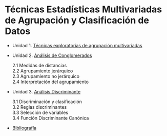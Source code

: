 # Técnicas Estadísticas Multivariadas de Agrupación y Clasificación de Datos

- Unidad 1. [Técnicas exploratorias de agrupación multivariadas](Unidad1/Unidad1.md)

- Unidad 2. [Análisis de Conglomerados](Unidad2/Unidad2.md)

  2.1 Medidas de distancias  
  2.2 Agrupamiento jerárquico  
  2.3 Agrupamiento no jerárquico  
  2.4 Interpretación del agrupamiento  
  
- Unidad 3. [Análisis Discriminante](Unidad3/Unidad3.md)

  3.1  Discriminación y clasificación  
  3.2  Reglas discriminantes  
  3.3  Selección de variables  
  3.4  Función Discriminante Canónica
  
- [Bibliografía](2019_Bibliografia.pdf)
